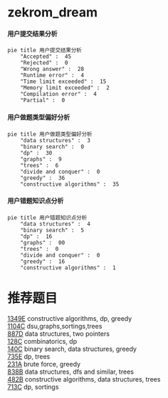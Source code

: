 # zekrom_dream

<!-- tabs:start -->



#### **用户提交结果分析**

```mermaid
pie title 用户提交结果分析
    "Accepted" :  45
    "Rejected" :  0
    "Wrong answer" :  28
    "Runtime error" :  4
    "Time limit exceeded" :  15
    "Memory limit exceeded" :  2
    "Compilation error" :  4
    "Partial" :  0
```

#### **用户做题类型偏好分析**

```mermaid
pie title 用户做题类型偏好分析
    "data structures" :  3
    "binary search" :  0
    "dp" :  30
    "graphs" :  9
    "trees" :  6
    "divide and conquer" :  0
    "greedy" :  36
    "constructive algorithms" :  35
```
#### **用户错题知识点分析**

```mermaid
pie title 用户错题知识点分析
    "data structures" :  4
    "binary search" :  5
    "dp" :  16
    "graphs" :  00
    "trees" :  0
    "divide and conquer" :  0
    "greedy" :  16
    "constructive algorithms" :  1
```



<!-- tabs:end -->
# 推荐题目
[1349E](https://codeforces.com/contest/1349/problem/E)		constructive algorithms,
                        dp,
                        greedy		  
[1104C](https://codeforces.com/contest/1104/problem/C)		dsu,graphs,sortings,trees		  
[887D](https://codeforces.com/contest/887/problem/D)		data structures,
                        two pointers		  
[128C](https://codeforces.com/contest/128/problem/C)		combinatorics,
                        dp		  
[140C](https://codeforces.com/contest/140/problem/C)		binary search,
                        data structures,
                        greedy		  
[735E](https://codeforces.com/contest/735/problem/E)		dp,
                        trees		  
[231A](https://codeforces.com/contest/231/problem/A)		brute force,
                        greedy		  
[838B](https://codeforces.com/contest/838/problem/B)		data structures,
                        dfs and similar,
                        trees		  
[482B](https://codeforces.com/contest/482/problem/B)		constructive algorithms,
                        data structures,
                        trees		  
[713C](https://codeforces.com/contest/713/problem/C)		dp,
                        sortings		  
